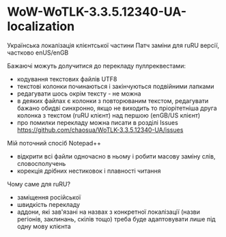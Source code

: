 # WoW-WoTLK-3.3.5.12340-UA-localization
Українська локалізація клієнтської частини
Патч заміни для ruRU версії, частково enUS/enGB

Бажаючі можуть долучитися до перекладу пуллреквестами:
- кодування текстових файлів UTF8
- текстові колонки починаються і закінчуються подвійними лапками
- редагувати шось окрім тексту - не можна
- в деяких файлах є колонки з повторюваним текстом, редагувати бажано обидві синхронно,
якщо не виходить то пріорітетніша друга колонка з текстом (ruRU клієнт) над першою (enGB/US клієнт)
- про помилки перекладу можна писати в розділі Issues
https://github.com/chaosua/WoTLK-3.3.5.12340-UA/issues

Мій поточний спосіб Notepad++
- відкрити всі файли одночасно в ньому і робити масову заміну слів, словосполучень
- корекція дрібних нестиковок і плавності читання

Чому саме для ruRU?
- заміщення російської
- швидкість перекладу
- аддони, які зав'язані на назвах з конкретної локалізації (назви регіонів, заклинань, скілів тощо) треба буде адаптовувати лише під одну мову клієнта
